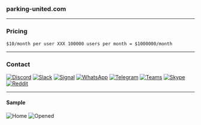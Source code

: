 ### parking-united.com

---
### Pricing

```
$10/month per user XXX 100000 users per month = $1000000/month
```

---
### Contact

[![Discord](https://raw.githubusercontent.com/complexorganizations/parking-united-com/main/assets/discord.svg)](https://discord.gg/3mwJHr5Btt)
[![Slack](https://raw.githubusercontent.com/complexorganizations/parking-united-com/main/assets/slack.svg)](https://parking-unitedcom.slack.com/archives/C05QM7PS9GV/p1693631754500589)
[![Signal](https://raw.githubusercontent.com/complexorganizations/parking-united-com/main/assets/signal.svg)](https://signal.group/#CjQKIPhEy6Pk8c-wXi-6O3DRXQ3eSLvJNqW61uq46Y-Ya3mrEhDaILflpc1oE9joFmzC3REG)
[![WhatsApp](https://raw.githubusercontent.com/complexorganizations/parking-united-com/main/assets/whatsapp.svg)](https://chat.whatsapp.com/KR0nia4ajom2NWl32YOYZK)
[![Telegram](https://raw.githubusercontent.com/complexorganizations/parking-united-com/main/assets/telegram.svg)](https://t.me/parking_united_com)
[![Teams](https://raw.githubusercontent.com/complexorganizations/parking-united-com/main/assets/teams.svg)](https://teams.live.com/l/community/FAAHt8haBHMqRRUOwI)
[![Skype](https://raw.githubusercontent.com/complexorganizations/parking-united-com/main/assets/skype.svg)](https://join.skype.com/hjhsrvQlinZk)
[![Reddit](https://raw.githubusercontent.com/complexorganizations/parking-united-com/main/assets/reddit.svg)](https://reddit.com/r/parking_united_com/s/YefTKn0cfX)

---
#### Sample

![Home](https://github.com/complexorganizations/parking-united-com/assets/102563715/7c5ad970-4337-44a5-8798-b4a802697535)
![Opened](https://github.com/complexorganizations/parking-united-com/assets/102563715/c8ef2dc0-df2c-4515-9da5-ba386234e447)
